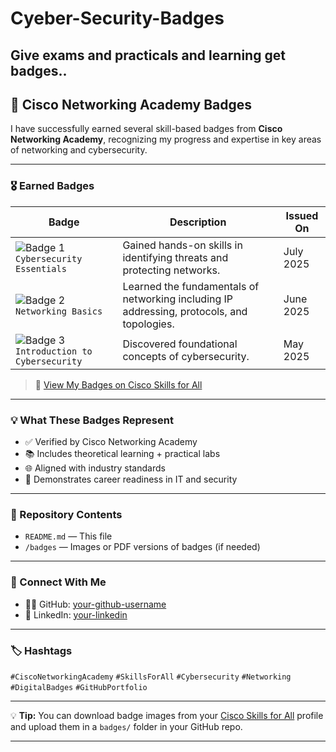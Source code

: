 # Cyeber-Security-Badges
Give exams and practicals and learning get badges..
---

## 🏅 Cisco Networking Academy Badges

I have successfully earned several skill-based badges from **Cisco Networking Academy**, recognizing my progress and expertise in key areas of networking and cybersecurity.

---

### 🎖️ Earned Badges

| Badge                                                                                                | Description                                                                                | Issued On |
| ---------------------------------------------------------------------------------------------------- | ------------------------------------------------------------------------------------------ | --------- |
| ![Badge 1](https://skillsforall.com/assets/images/badge-example.svg) `Cybersecurity Essentials`      | Gained hands-on skills in identifying threats and protecting networks.                     | July 2025 |
| ![Badge 2](https://skillsforall.com/assets/images/badge-example.svg) `Networking Basics`             | Learned the fundamentals of networking including IP addressing, protocols, and topologies. | June 2025 |
| ![Badge 3](https://skillsforall.com/assets/images/badge-example.svg) `Introduction to Cybersecurity` | Discovered foundational concepts of cybersecurity.                                         | May 2025  |

> 🔗 [View My Badges on Cisco Skills for All](https://skillsforall.com/profile/your-username)

---

### 💡 What These Badges Represent

* ✅ Verified by Cisco Networking Academy
* 📚 Includes theoretical learning + practical labs
* 🌐 Aligned with industry standards
* 💪 Demonstrates career readiness in IT and security

---

### 📂 Repository Contents

* `README.md` — This file
* `/badges` — Images or PDF versions of badges (if needed)

---

### 🔗 Connect With Me

* 👨‍💻 GitHub: [your-github-username](https://github.com/pandeyshrushty/)
* 💼 LinkedIn: [your-linkedin]((https://www.linkedin.com/in/shrushty-pandey-15060431b/))

---

### 🏷 Hashtags

`#CiscoNetworkingAcademy` `#SkillsForAll` `#Cybersecurity` `#Networking` `#DigitalBadges` `#GitHubPortfolio`

---

💡 **Tip:** You can download badge images from your [Cisco Skills for All](https://skillsforall.com/) profile and upload them in a `badges/` folder in your GitHub repo.

---

